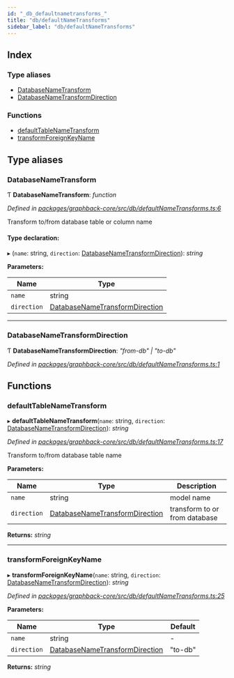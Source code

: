 ```yaml
---
id: "_db_defaultnametransforms_"
title: "db/defaultNameTransforms"
sidebar_label: "db/defaultNameTransforms"
---
```


## Index

### Type aliases

* [DatabaseNameTransform](_db_defaultnametransforms_.md#databasenametransform)
* [DatabaseNameTransformDirection](_db_defaultnametransforms_.md#databasenametransformdirection)

### Functions

* [defaultTableNameTransform](_db_defaultnametransforms_.md#defaulttablenametransform)
* [transformForeignKeyName](_db_defaultnametransforms_.md#transformforeignkeyname)

## Type aliases

###  DatabaseNameTransform

Ƭ **DatabaseNameTransform**: *function*

*Defined in [packages/graphback-core/src/db/defaultNameTransforms.ts:6](https://github.com/aerogear/graphback/blob/b39280e7/packages/graphback-core/src/db/defaultNameTransforms.ts#L6)*

Transform to/from database table or column name

#### Type declaration:

▸ (`name`: string, `direction`: [DatabaseNameTransformDirection](_db_defaultnametransforms_.md#databasenametransformdirection)): *string*

**Parameters:**

Name | Type |
------ | ------ |
`name` | string |
`direction` | [DatabaseNameTransformDirection](_db_defaultnametransforms_.md#databasenametransformdirection) |

___

###  DatabaseNameTransformDirection

Ƭ **DatabaseNameTransformDirection**: *"from-db" | "to-db"*

*Defined in [packages/graphback-core/src/db/defaultNameTransforms.ts:1](https://github.com/aerogear/graphback/blob/b39280e7/packages/graphback-core/src/db/defaultNameTransforms.ts#L1)*

## Functions

###  defaultTableNameTransform

▸ **defaultTableNameTransform**(`name`: string, `direction`: [DatabaseNameTransformDirection](_db_defaultnametransforms_.md#databasenametransformdirection)): *string*

*Defined in [packages/graphback-core/src/db/defaultNameTransforms.ts:17](https://github.com/aerogear/graphback/blob/b39280e7/packages/graphback-core/src/db/defaultNameTransforms.ts#L17)*

Transform to/from database table name

**Parameters:**

Name | Type | Description |
------ | ------ | ------ |
`name` | string | model name |
`direction` | [DatabaseNameTransformDirection](_db_defaultnametransforms_.md#databasenametransformdirection) | transform to or from database  |

**Returns:** *string*

___

###  transformForeignKeyName

▸ **transformForeignKeyName**(`name`: string, `direction`: [DatabaseNameTransformDirection](_db_defaultnametransforms_.md#databasenametransformdirection)): *string*

*Defined in [packages/graphback-core/src/db/defaultNameTransforms.ts:25](https://github.com/aerogear/graphback/blob/b39280e7/packages/graphback-core/src/db/defaultNameTransforms.ts#L25)*

**Parameters:**

Name | Type | Default |
------ | ------ | ------ |
`name` | string | - |
`direction` | [DatabaseNameTransformDirection](_db_defaultnametransforms_.md#databasenametransformdirection) | "to-db" |

**Returns:** *string*
